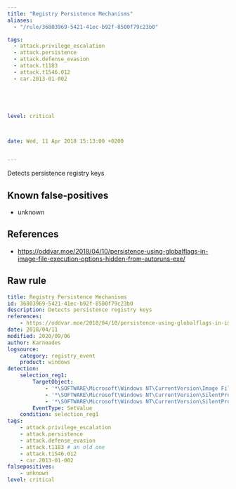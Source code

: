 ```yaml
---
title: "Registry Persistence Mechanisms"
aliases:
  - "/rule/36803969-5421-41ec-b92f-8500f79c23b0"

tags:
  - attack.privilege_escalation
  - attack.persistence
  - attack.defense_evasion
  - attack.t1183
  - attack.t1546.012
  - car.2013-01-002





level: critical



date: Wed, 11 Apr 2018 15:13:00 +0200


---
```


Detects persistence registry keys

<!--more-->


## Known false-positives

* unknown



## References

* https://oddvar.moe/2018/04/10/persistence-using-globalflags-in-image-file-execution-options-hidden-from-autoruns-exe/


## Raw rule
```yaml
title: Registry Persistence Mechanisms
id: 36803969-5421-41ec-b92f-8500f79c23b0
description: Detects persistence registry keys
references:
    - https://oddvar.moe/2018/04/10/persistence-using-globalflags-in-image-file-execution-options-hidden-from-autoruns-exe/
date: 2018/04/11
modified: 2020/09/06
author: Karneades
logsource:
    category: registry_event
    product: windows
detection:
    selection_reg1:
        TargetObject:
            - '*\SOFTWARE\Microsoft\Windows NT\CurrentVersion\Image File Execution Options\\*\GlobalFlag'
            - '*\SOFTWARE\Microsoft\Windows NT\CurrentVersion\SilentProcessExit\\*\ReportingMode'
            - '*\SOFTWARE\Microsoft\Windows NT\CurrentVersion\SilentProcessExit\\*\MonitorProcess'
        EventType: SetValue
    condition: selection_reg1
tags:
    - attack.privilege_escalation
    - attack.persistence
    - attack.defense_evasion
    - attack.t1183 # an old one
    - attack.t1546.012
    - car.2013-01-002
falsepositives:
    - unknown
level: critical

```
